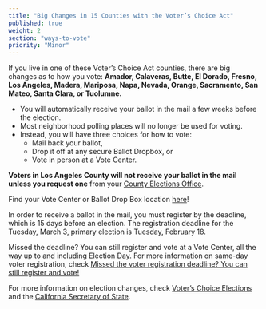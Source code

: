 ```yaml
---
title: "Big Changes in 15 Counties with the Voter’s Choice Act"
published: true
weight: 2
section: "ways-to-vote"
priority: "Minor"
---
```


If you live in one of these Voter’s Choice Act counties, there are big changes as to how you vote: **Amador, Calaveras, Butte, El Dorado, Fresno, Los Angeles, Madera, Mariposa, Napa, Nevada, Orange, Sacramento, San Mateo, Santa Clara, or Tuolumne.** 

- You will automatically receive your ballot in the mail a few weeks before the election.  
- Most neighborhood polling places will no longer be used for voting.    
- Instead, you will have three choices for how to vote:  
  - Mail back your ballot,  
  - Drop it off at any secure Ballot Dropbox, or  
  - Vote in person at a Vote Center.  

**Voters in Los Angeles County will not receive your ballot in the mail unless you request one** from your [County Elections Office](#section-election-office-contact).

Find your Vote Center or Ballot Drop Box location [here](https://caearlyvoting.sos.ca.gov/)!  

In order to receive a ballot in the mail, you must register by the deadline, which is 15 days before an election. The registration deadline for the Tuesday, March 3, primary election is Tuesday, February 18. 

Missed the deadline? You can still register and vote at a Vote Center, all the way up to and including Election Day. For more information on same-day voter registration, check [Missed the voter registration deadline? You can still register and vote!](#menu-item-missed-the-voter-registration-deadline-you-can-still-register-and-vote)

For more information on election changes, check [Voter’s Choice Elections](#menu-item-big-changes-in-15-voters-choice-counties) and the [California Secretary of State](https://www.sos.ca.gov/elections/voters-choice-act/).